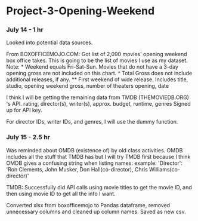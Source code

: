 # Project-3-Opening-Weekend

### July 14 - 1 hr

Looked into potential data sources.

From BOXOFFICEMOJO.COM:
Got list of 2,090 movies' opening weekend box office takes. This is going to be the list of movies I use as my dataset.
  Note:
    * Weekend equals Fri-Sat-Sun. Movies that do not have a 3-day opening gross are not included on this chart.
    ^ Total Gross does not include additional releases, if any.
    ** First weekend of wide release.
Includes title, studio, opening weekend gross, number of theaters opening, date

I think I will be getting the remaining data from TMDB (THEMOVIEDB.ORG) 's API.
rating, director(s), writer(s), approx. budget, runtime, genres
Signed up for API key.

For director IDs, writer IDs, and genres, I will use the dummy function.

### July 15 - 2.5 hr

Was reminded about OMDB (existence of) by old class activities.
  OMDB includes all the stuff that TMDB has but I will try TMDB first because I think OMDB gives a confusing string when listing names:
    example:
    'Director': 'Ron Clements, John Musker, Don Hall(co-director), Chris Williams(co-director)'

TMDB: Successfully did API calls using movie titles to get the movie ID, and then using movie ID to get all the info I want.

Converted xlsx from boxofficemojo to Pandas dataframe, removed unnecessary columns and cleaned up column names. Saved as new csv.